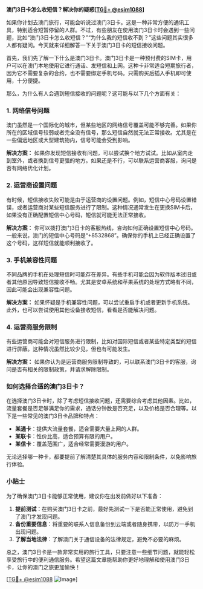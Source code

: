 **澳门3日卡怎么收短信？解决你的疑惑[[TG💪+ @esim1088](https://t.me/s/esim1088)]**

如果你计划去澳门旅行，可能会听说过澳门3日卡。这是一种非常方便的通讯工具，特别适合短暂停留的人群。不过，有些朋友在使用澳门3日卡时会遇到一些问题，比如“澳门3日卡怎么收短信？”“为什么我的短信收不到？”这些问题其实很多人都有疑问。今天就来详细解答一下关于澳门3日卡的短信接收问题。

首先，我们先了解一下什么是澳门3日卡。澳门3日卡是一种预付费的SIM卡，用户可以在澳门本地使用它进行通话、发短信和上网。这种卡非常适合短期旅行者，因为它不需要复杂的合约，也不需要绑定手机号码。只需购买后插入手机即可使用，十分便捷。

那么，为什么有人会遇到短信接收的问题呢？这可能与以下几个方面有关：

### 1. **网络信号问题**
澳门虽然是一个国际化的城市，但某些地区的网络信号覆盖可能不够完善。如果你所在的区域信号较弱或者完全没有信号，那么短信自然就无法正常接收。尤其是在一些偏远地区或大型建筑物内，信号可能会受到影响。

**解决方案：** 如果你发现短信接收有问题，可以尝试换个地方试试。比如从室内走到室外，或者换到信号更强的地方。如果还是不行，可以联系运营商客服，询问是否有网络优化计划。

### 2. **运营商设置问题**
有时候，短信接收失败可能是由于运营商的设置问题。例如，短信中心号码设置错误，或者运营商对某些短信服务进行了限制。这种情况通常发生在更换SIM卡后，如果没有正确配置短信中心号码，短信就可能无法正常接收。

**解决方案：** 你可以拨打澳门3日卡的客服热线，咨询如何正确设置短信中心号码。一般来说，澳门的短信中心号码是“+8532868”。确保你的手机上已经正确设置了这个号码，这样短信就能顺利接收了。

### 3. **手机兼容性问题**
不同品牌的手机在处理短信时可能存在差异。有些手机可能会因为软件版本过旧或者其他原因导致短信接收不畅。尤其是安卓系统和苹果系统的处理方式略有不同，因此可能会出现兼容性问题。

**解决方案：** 如果怀疑是手机兼容性问题，可以尝试重启手机或者更新手机系统。此外，也可以尝试使用其他设备接收短信，看看是否能解决问题。

### 4. **运营商服务限制**
有些运营商可能会对短信服务进行限制，比如对国际短信或者某些特定类型的短信进行屏蔽。这种情况虽然比较少见，但也有可能发生。

**解决方案：** 如果你认为是运营商服务限制导致的，可以联系澳门3日卡的客服，询问是否有相关的限制政策，并请求解除限制。

### 如何选择合适的澳门3日卡？

在选择澳门3日卡时，除了考虑短信接收问题，还需要综合考虑其他因素。比如，流量套餐是否足够满足你的需求，通话分钟数是否充足，以及价格是否合理等。以下是一些常见的澳门3日卡品牌和特点：

- **某通卡**：提供大流量套餐，适合需要大量上网的人群。
- **某联卡**：性价比高，适合预算有限的用户。
- **某信卡**：覆盖范围广，适合经常需要漫游的用户。

无论选择哪一种卡，都要提前了解清楚其具体的服务内容和限制条件，以免影响旅行体验。

### 小贴士

为了确保澳门3日卡能够正常使用，建议你在出发前做好以下准备：

1. **提前测试**：在购买澳门3日卡之前，最好先测试一下是否能正常使用，避免到了澳门才发现问题。
2. **备份重要信息**：将重要的联系人信息备份到云端或者随身携带，以防万一手机出现问题。
3. **了解当地法律**：了解澳门关于通信设备的法律规定，避免不必要的麻烦。

总之，澳门3日卡是一款非常实用的旅行工具，只要注意一些细节问题，就能轻松享受旅行中的便利通信服务。希望这篇文章能帮助你更好地理解和使用澳门3日卡，让你的澳门之旅更加愉快！

[[TG💪+ @esim1088](https://t.me/s/esim1088) ![Image](https://i.postimg.cc/4NQfJmqS/Snipaste-2025-05-13-00-14-12.png)]